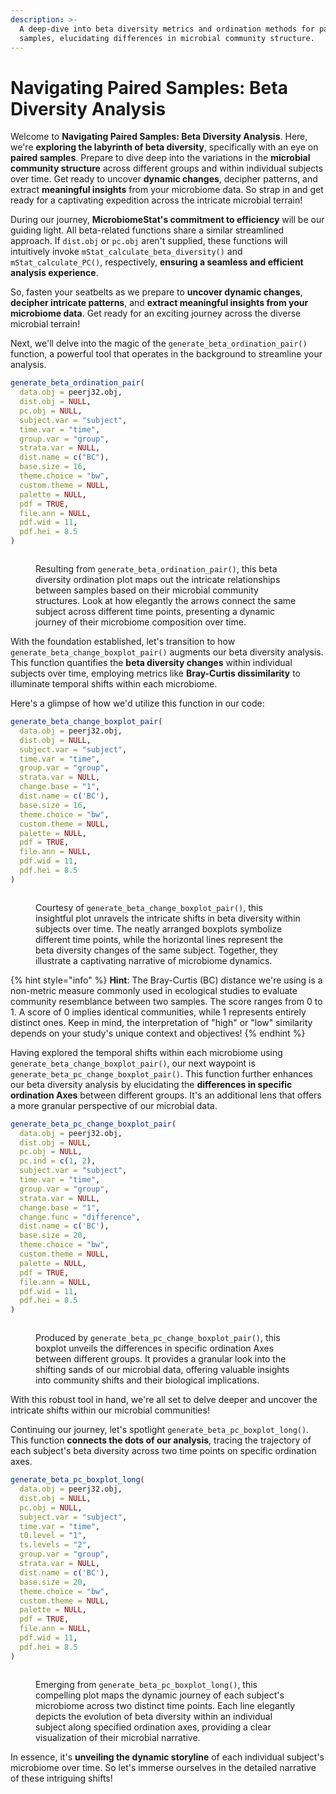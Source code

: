 ```yaml
---
description: >-
  A deep-dive into beta diversity metrics and ordination methods for paired
  samples, elucidating differences in microbial community structure.
---
```


# Navigating Paired Samples: Beta Diversity Analysis

Welcome to **Navigating Paired Samples: Beta Diversity Analysis**. Here, we're **exploring the labyrinth of beta diversity**, specifically with an eye on **paired samples**. Prepare to dive deep into the variations in the **microbial community structure** across different groups and within individual subjects over time. Get ready to uncover **dynamic changes**, decipher patterns, and extract **meaningful insights** from your microbiome data. So strap in and get ready for a captivating expedition across the intricate microbial terrain!

During our journey, **MicrobiomeStat's commitment to efficiency** will be our guiding light. All beta-related functions share a similar streamlined approach. If `dist.obj` or `pc.obj` aren't supplied, these functions will intuitively invoke `mStat_calculate_beta_diversity()` and `mStat_calculate_PC()`, respectively, **ensuring a seamless and efficient analysis experience**.

So, fasten your seatbelts as we prepare to **uncover dynamic changes**, **decipher intricate patterns**, and **extract meaningful insights from your microbiome data**. Get ready for an exciting journey across the diverse microbial terrain!

Next, we'll delve into the magic of the `generate_beta_ordination_pair()` function, a powerful tool that operates in the background to streamline your analysis.

```r
generate_beta_ordination_pair(
  data.obj = peerj32.obj,
  dist.obj = NULL,
  pc.obj = NULL,
  subject.var = "subject",
  time.var = "time",
  group.var = "group",
  strata.var = NULL,
  dist.name = c("BC"),
  base.size = 16,
  theme.choice = "bw",
  custom.theme = NULL,
  palette = NULL,
  pdf = TRUE,
  file.ann = NULL,
  pdf.wid = 11,
  pdf.hei = 8.5
)
```

<figure><img src="../.gitbook/assets/Screenshot 2023-06-12 at 15.32.21.png" alt=""><figcaption><p>Resulting from <code>generate_beta_ordination_pair()</code>, this beta diversity ordination plot maps out the intricate relationships between samples based on their microbial community structures. Look at how elegantly the arrows connect the same subject across different time points, presenting a dynamic journey of their microbiome composition over time.</p></figcaption></figure>

With the foundation established, let's transition to how `generate_beta_change_boxplot_pair()` augments our beta diversity analysis. This function quantifies the **beta diversity changes** within individual subjects over time, employing metrics like **Bray-Curtis dissimilarity** to illuminate temporal shifts within each microbiome.

Here's a glimpse of how we'd utilize this function in our code:

```r
generate_beta_change_boxplot_pair(
  data.obj = peerj32.obj,
  dist.obj = NULL,
  subject.var = "subject",
  time.var = "time",
  group.var = "group",
  strata.var = NULL,
  change.base = "1",
  dist.name = c('BC'),
  base.size = 16,
  theme.choice = "bw",
  custom.theme = NULL,
  palette = NULL,
  pdf = TRUE,
  file.ann = NULL,
  pdf.wid = 11,
  pdf.hei = 8.5
)
```

<figure><img src="../.gitbook/assets/Screenshot 2023-06-12 at 15.53.46.png" alt=""><figcaption><p>Courtesy of <code>generate_beta_change_boxplot_pair()</code>, this insightful plot unravels the intricate shifts in beta diversity within subjects over time. The neatly arranged boxplots symbolize different time points, while the horizontal lines represent the beta diversity changes of the same subject. Together, they illustrate a captivating narrative of microbiome dynamics.</p></figcaption></figure>

{% hint style="info" %}
**Hint**: The Bray-Curtis (BC) distance we're using is a non-metric measure commonly used in ecological studies to evaluate community resemblance between two samples. The score ranges from 0 to 1. A score of 0 implies identical communities, while 1 represents entirely distinct ones. Keep in mind, the interpretation of "high" or "low" similarity depends on your study's unique context and objectives!
{% endhint %}

Having explored the temporal shifts within each microbiome using `generate_beta_change_boxplot_pair()`, our next waypoint is `generate_beta_pc_change_boxplot_pair()`. This function further enhances our beta diversity analysis by elucidating the **differences in specific ordination Axes** between different groups. It's an additional lens that offers a more granular perspective of our microbial data.

```r
generate_beta_pc_change_boxplot_pair(
  data.obj = peerj32.obj,
  dist.obj = NULL,
  pc.obj = NULL,
  pc.ind = c(1, 2),
  subject.var = "subject",
  time.var = "time",
  group.var = "group",
  strata.var = NULL,
  change.base = "1",
  change.func = "difference",
  dist.name = c('BC'),
  base.size = 20,
  theme.choice = "bw",
  custom.theme = NULL,
  palette = NULL,
  pdf = TRUE,
  file.ann = NULL,
  pdf.wid = 11,
  pdf.hei = 8.5
)
```

<figure><img src="../.gitbook/assets/Screenshot 2023-06-12 at 16.11.17.png" alt=""><figcaption><p>Produced by <code>generate_beta_pc_change_boxplot_pair()</code>, this boxplot unveils the differences in specific ordination Axes between different groups. It provides a granular look into the shifting sands of our microbial data, offering valuable insights into community shifts and their biological implications.</p></figcaption></figure>

With this robust tool in hand, we're all set to delve deeper and uncover the intricate shifts within our microbial communities!

Continuing our journey, let's spotlight `generate_beta_pc_boxplot_long()`. This function **connects the dots of our analysis**, tracing the trajectory of each subject's beta diversity across two time points on specific ordination axes.

```r
generate_beta_pc_boxplot_long(
  data.obj = peerj32.obj,
  dist.obj = NULL,
  pc.obj = NULL,
  subject.var = "subject",
  time.var = "time",
  t0.level = "1",
  ts.levels = "2",
  group.var = "group",
  strata.var = NULL,
  dist.name = c('BC'),
  base.size = 20,
  theme.choice = "bw",
  custom.theme = NULL,
  palette = NULL,
  pdf = TRUE,
  file.ann = NULL,
  pdf.wid = 11,
  pdf.hei = 8.5
)
```

<figure><img src="../.gitbook/assets/Screenshot 2023-06-12 at 16.21.31.png" alt=""><figcaption><p>Emerging from <code>generate_beta_pc_boxplot_long()</code>, this compelling plot maps the dynamic journey of each subject's microbiome across two distinct time points. Each line elegantly depicts the evolution of beta diversity within an individual subject along specified ordination axes, providing a clear visualization of their microbial narrative.</p></figcaption></figure>

In essence, it's **unveiling the dynamic storyline** of each individual subject's microbiome over time. So let's immerse ourselves in the detailed narrative of these intriguing shifts!
